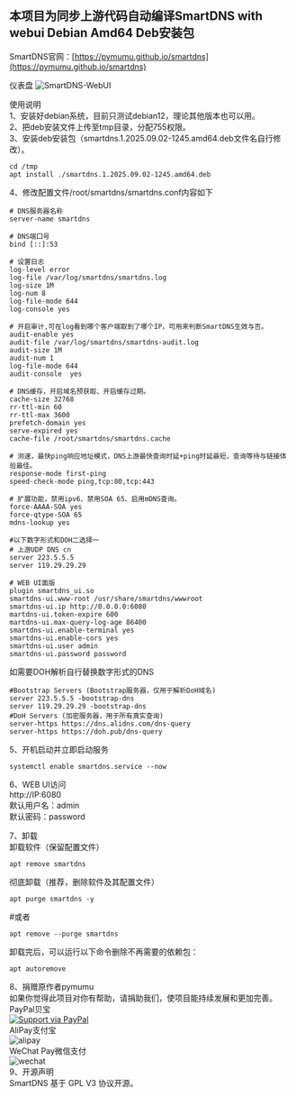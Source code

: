 ## 本项目为同步上游代码自动编译SmartDNS with webui Debian Amd64 Deb安装包
SmartDNS官网：[https://pymumu.github.io/smartdns](https://pymumu.github.io/smartdns)

仪表盘
![SmartDNS-WebUI](doc/smartdns-webui.png)

使用说明  
1、安装好debian系统，目前只测试debian12，理论其他版本也可以用。  
2、把deb安装文件上传至tmp目录，分配755权限。  
3、安装deb安装包（smartdns.1.2025.09.02-1245.amd64.deb文件名自行修改）。  
```
cd /tmp
apt install ./smartdns.1.2025.09.02-1245.amd64.deb
```
4、修改配置文件/root/smartdns/smartdns.conf内容如下  
```
# DNS服务器名称
server-name smartdns

# DNS端囗号
bind [::]:53

# 设置日志
log-level error
log-file /var/log/smartdns/smartdns.log
log-size 1M
log-num 8
log-file-mode 644
log-console yes

# 开启审计,可在log看到哪个客户端取到了哪个IP，可用来判断SmartDNS生效与否。
audit-enable yes
audit-file /var/log/smartdns/smartdns-audit.log
audit-size 1M
audit-num 1
log-file-mode 644
audit-console  yes

# DNS缓存，开启域名预获取、开启缓存过期。
cache-size 32768
rr-ttl-min 60
rr-ttl-max 3600
prefetch-domain yes
serve-expired yes
cache-file /root/smartdns/smartdns.cache

# 测速，最快ping响应地址模式，DNS上游最快查询时延+ping时延最短，查询等待与链接体验最佳。
response-mode first-ping
speed-check-mode ping,tcp:80,tcp:443

# 扩展功能，禁用ipv6、禁用SOA 65、启用mDNS查询。
force-AAAA-SOA yes
force-qtype-SOA 65
mdns-lookup yes

#以下数字形式和DOH二选择一
# 上游UDP DNS cn
server 223.5.5.5
server 119.29.29.29

# WEB UI面版
plugin smartdns_ui.so
smartdns-ui.www-root /usr/share/smartdns/wwwroot
smartdns-ui.ip http://0.0.0.0:6080
martdns-ui.token-expire 600
martdns-ui.max-query-log-age 86400
smartdns-ui.enable-terminal yes
smartdns-ui.enable-cors yes
smartdns-ui.user admin
smartdns-ui.password password
```
如需要DOH解析自行替换数字形式的DNS
```
#Bootstrap Servers (Bootstrap服务器，仅用于解析DoH域名)  
server 223.5.5.5 -bootstrap-dns  
server 119.29.29.29 -bootstrap-dns  
#DoH Servers (加密服务器，用于所有真实查询)  
server-https https://dns.alidns.com/dns-query
server-https https://doh.pub/dns-query
```
5、开机启动并立即启动服务  
```
systemctl enable smartdns.service --now
```
6、WEB UI访问  
http://IP:6080  
默认用户名：admin  
默认密码：password  

7、卸载  
卸载软件（保留配置文件）  
```
apt remove smartdns
```
彻底卸载（推荐，删除软件及其配置文件）  
```
apt purge smartdns -y
```
#或者  
```
apt remove --purge smartdns
```
卸载完后，可以运行以下命令删除不再需要的依赖包：  
```
apt autoremove
```

8、捐赠原作者pymumu  
如果你觉得此项目对你有帮助，请捐助我们，使项目能持续发展和更加完善。  
PayPal贝宝  
[![Support via PayPal](https://cdn.rawgit.com/twolfson/paypal-github-button/1.0.0/dist/button.svg)](https://paypal.me/PengNick/)  
AliPay支付宝  
![alipay](doc/alipay_donate.jpg)  
WeChat Pay微信支付  
![wechat](doc/wechat_donate.jpg)  
9、开源声明  
SmartDNS 基于 GPL V3 协议开源。
